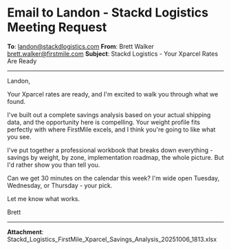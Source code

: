 # Email to Landon - Stackd Logistics Meeting Request

**To**: landon@stackdlogistics.com
**From**: Brett Walker <brett.walker@firstmile.com>
**Subject**: Stackd Logistics - Your Xparcel Rates Are Ready

---

Landon,

Your Xparcel rates are ready, and I'm excited to walk you through what we found.

I've built out a complete savings analysis based on your actual shipping data, and the opportunity here is compelling. Your weight profile fits perfectly with where FirstMile excels, and I think you're going to like what you see.

I've put together a professional workbook that breaks down everything - savings by weight, by zone, implementation roadmap, the whole picture. But I'd rather show you than tell you.

Can we get 30 minutes on the calendar this week? I'm wide open Tuesday, Wednesday, or Thursday - your pick.

Let me know what works.

Brett

---

**Attachment**: Stackd_Logistics_FirstMile_Xparcel_Savings_Analysis_20251006_1813.xlsx
